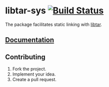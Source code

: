 # libtar-sys [![Build Status][travis-svg]][travis-url]

The package facilitates static linking with [libtar][1].

## [Documentation][docs]

## Contributing

1. Fork the project.
2. Implement your idea.
3. Create a pull request.

[1]: http://www.feep.net/libtar/

[travis-svg]: https://travis-ci.org/stainless-steel/libtar-sys.svg?branch=master
[travis-url]: https://travis-ci.org/stainless-steel/libtar-sys
[docs]: https://stainless-steel.github.io/libtar-sys
